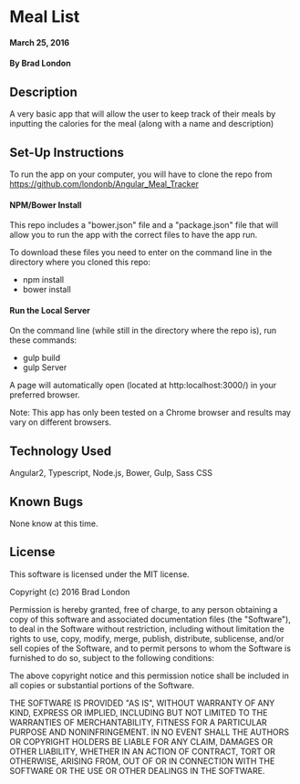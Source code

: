 # Meal List

#### March 25, 2016

#### By Brad London

## Description

A very basic app that will allow the user to keep track of their meals by inputting the calories for the meal (along with a name and description)

## Set-Up Instructions

To run the app on your computer, you will have to clone the repo from https://github.com/londonb/Angular_Meal_Tracker

#### NPM/Bower Install
This repo includes a "bower.json" file and a "package.json" file that will allow you to run the app with the correct files to have the app run.

To download these files you need to enter on the command line in the directory where you cloned this repo:
* npm install
* bower install

#### Run the Local Server
On the command line (while still in the directory where the repo is), run these commands:
* gulp build
* gulp Server

A page will automatically open (located at http:localhost:3000/) in your preferred browser.

Note: This app has only been tested on a Chrome browser and results may vary on different browsers.

## Technology Used

Angular2, Typescript, Node.js, Bower, Gulp, Sass CSS

## Known Bugs
None know at this time.

## License

This software is licensed under the MIT license.

Copyright (c) 2016 Brad London

Permission is hereby granted, free of charge, to any person obtaining a copy of this software and associated documentation files (the "Software"), to deal in the Software without restriction, including without limitation the rights to use, copy, modify, merge, publish, distribute, sublicense, and/or sell copies of the Software, and to permit persons to whom the Software is furnished to do so, subject to the following conditions:

The above copyright notice and this permission notice shall be included in all copies or substantial portions of the Software.

THE SOFTWARE IS PROVIDED "AS IS", WITHOUT WARRANTY OF ANY KIND, EXPRESS OR IMPLIED, INCLUDING BUT NOT LIMITED TO THE WARRANTIES OF MERCHANTABILITY, FITNESS FOR A PARTICULAR PURPOSE AND NONINFRINGEMENT. IN NO EVENT SHALL THE AUTHORS OR COPYRIGHT HOLDERS BE LIABLE FOR ANY CLAIM, DAMAGES OR OTHER LIABILITY, WHETHER IN AN ACTION OF CONTRACT, TORT OR OTHERWISE, ARISING FROM, OUT OF OR IN CONNECTION WITH THE SOFTWARE OR THE USE OR OTHER DEALINGS IN THE SOFTWARE.
